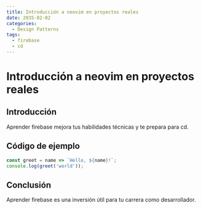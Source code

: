 ```yaml
---
title: Introducción a neovim en proyectos reales
date: 2035-02-02
categories:
  - Design Patterns
tags:
  - firebase
  - cd
---
```


# Introducción a neovim en proyectos reales

## Introducción

Aprender firebase mejora tus habilidades técnicas y te prepara para cd.

## Código de ejemplo

```javascript
const greet = name => `Hello, ${name}!`;
console.log(greet('world'));
```

## Conclusión

Aprender firebase es una inversión útil para tu carrera como desarrollador.